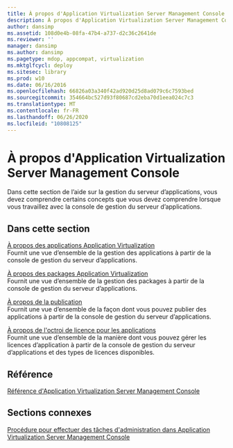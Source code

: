 ```yaml
---
title: À propos d'Application Virtualization Server Management Console
description: À propos d'Application Virtualization Server Management Console
author: dansimp
ms.assetid: 108d0e4b-08fa-47b4-a737-d2c36c2641de
ms.reviewer: ''
manager: dansimp
ms.author: dansimp
ms.pagetype: mdop, appcompat, virtualization
ms.mktglfcycl: deploy
ms.sitesec: library
ms.prod: w10
ms.date: 06/16/2016
ms.openlocfilehash: 66826a03a340f42ad920d25d8ad079c6c7593bed
ms.sourcegitcommit: 354664bc527d93f80687cd2eba70d1eea024c7c3
ms.translationtype: MT
ms.contentlocale: fr-FR
ms.lasthandoff: 06/26/2020
ms.locfileid: "10808125"
---
```

# À propos d'Application Virtualization Server Management Console


Dans cette section de l’aide sur la gestion du serveur d’applications, vous devez comprendre certains concepts que vous devez comprendre lorsque vous travaillez avec la console de gestion du serveur d’applications.

## Dans cette section


<a href="" id="about-application-virtualization-applications"></a>[À propos des applications Application Virtualization](about-application-virtualization-applications.md)  
Fournit une vue d’ensemble de la gestion des applications à partir de la console de gestion du serveur d’applications.

<a href="" id="about-application-virtualization-packages"></a>[À propos des packages Application Virtualization](about-application-virtualization-packages.md)  
Fournit une vue d’ensemble de la gestion des packages à partir de la console de gestion du serveur d’applications.

<a href="" id="about-publishing"></a>[À propos de la publication](about-publishing.md)  
Fournit une vue d’ensemble de la façon dont vous pouvez publier des applications à partir de la console de gestion du serveur d’applications.

<a href="" id="about-application-licensing"></a>[À propos de l'octroi de licence pour les applications](about-application-licensing.md)  
Fournit une vue d’ensemble de la manière dont vous pouvez gérer les licences d’application à partir de la console de gestion du serveur d’applications et des types de licences disponibles.

## Référence


[Référence d'Application Virtualization Server Management Console](application-virtualization-server-management-console-reference.md)

## Sections connexes


[Procédure pour effectuer des tâches d'administration dans Application Virtualization Server Management Console](how-to-perform-administrative-tasks-in-the-application-virtualization-server-management-console.md)

 

 





